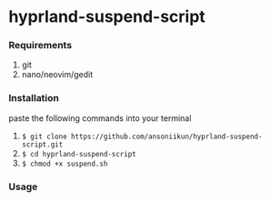 # hyprland-suspend-script

### Requirements
1. git
2. nano/neovim/gedit

### Installation
paste the following commands into your terminal
1. `$ git clone https://github.com/ansoniikun/hyprland-suspend-script.git`
2. `$ cd hyprland-suspend-script`
3. `$ chmod +x suspend.sh`


### Usage
